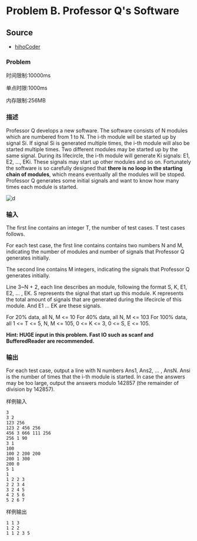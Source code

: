 # Problem B. Professor Q's Software

## Source

- [hihoCoder](http://hihocoder.com/contest/mstest2015april/problem/2)

### Problem

时间限制:10000ms

单点时限:1000ms

内存限制:256MB

### 描述

Professor Q develops a new software. The software consists of N modules which
are numbered from 1 to N. The i-th module will be started up by signal Si. If
signal Si is generated multiple times, the i-th module will also be started
multiple times. Two different modules may be started up by the same signal.
During its lifecircle, the i-th module will generate Ki signals: E1, E2, ...,
EKi. These signals may start up other modules and so on. Fortunately the
software is so carefully designed that **there is no loop in the starting
chain of modules**, which means eventually all the modules will be stoped.
Professor Q generates some initial signals and want to know how many times
each module is started.

![d](../images/problem_b_professor_qs_software.png)

### 输入

The first line contains an integer T, the number of test cases. T test cases
follows.

For each test case, the first line contains contains two numbers N and M,
indicating the number of modules and number of signals that Professor Q
generates initially.

The second line contains M integers, indicating the signals that Professor Q
generates initially.

Line 3~N + 2, each line describes an module, following the format S, K, E1,
E2, ... , EK. S represents the signal that start up this module. K represents
the total amount of signals that are generated during the lifecircle of this
module. And E1 ... EK are these signals.

For 20% data, all N, M &lt;= 10
For 40% data, all N, M &lt;= 103
For 100% data, all 1 &lt;= T &lt;= 5, N, M &lt;= 105, 0 &lt;= K &lt;= 3, 0
&lt;= S, E &lt;= 105.

**Hint: HUGE input in this problem. Fast IO such as scanf and BufferedReader are recommended.**

### 输出

For each test case, output a line with N numbers Ans1, Ans2, ... , AnsN. Ansi
is the number of times that the i-th module is started. In case the answers
may be too large, output the answers modulo 142857 (the remainder of division
by 142857).

样例输入




    3
    3 2
    123 256
    123 2 456 256
    456 3 666 111 256
    256 1 90
    3 1
    100
    100 2 200 200
    200 1 300
    200 0
    5 1
    1
    1 2 2 3
    2 2 3 4
    3 2 4 5
    4 2 5 6
    5 2 6 7

样例输出




    1 1 3
    1 2 2
    1 1 2 3 5


